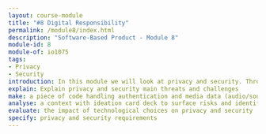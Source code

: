 ```yaml
---
layout: course-module
title: "#8 Digital Responsibility"
permalink: /module8/index.html
description: "Software-Based Product - Module 8"
module-id: 8
module-of: io1075
tags:
- Privacy
- Security
introduction: In this module we will look at privacy and security. Through hacking, you will realise the potential threats of your GoodNight Lamp. You will explore strategies to preserve users' privacy.
explain: Explain privacy and security main threats and challenges
make: a piece of code handling authentication and media data (audio/sound)
analyse: a context with ideation card deck to surface risks and identify potential solutions
evaluate: the impact of technological choices on privacy and security
specify: privacy and security requirements
---
```

